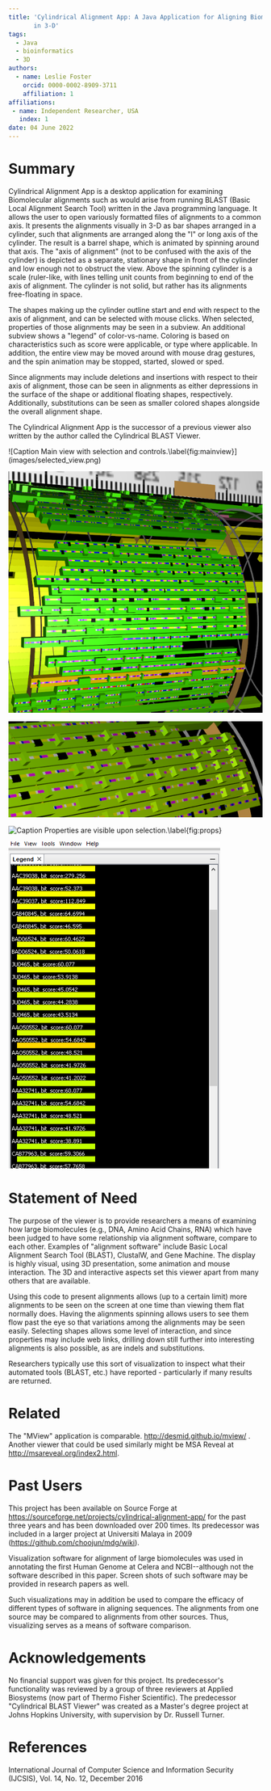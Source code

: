 ```yaml
---
title: 'Cylindrical Alignment App: A Java Application for Aligning Biomolecules
       in 3-D'
tags:
  - Java
  - bioinformatics
  - 3D
authors:
  - name: Leslie Foster
    orcid: 0000-0002-8909-3711
    affiliation: 1
affiliations:
 - name: Independent Researcher, USA
   index: 1
date: 04 June 2022
---
```


# Summary

Cylindrical Alignment App is a desktop application for examining Biomolecular
alignments such as would arise from running BLAST (Basic Local Alignment Search
Tool) written in the Java programming language.  It allows the user to open
variously formatted files of alignments to a common axis.  It presents the
alignments visually in 3-D as bar shapes arranged in a cylinder, such that
alignments are arranged along the "l" or long axis of the cylinder.  The result
is a barrel shape, which is animated by spinning around that axis.  The "axis of
alignment" (not to be confused with the axis of the cylinder) is depicted as a
separate, stationary shape in front of the cylinder and low enough not to
obstruct the view.  Above the spinning cylinder is a scale (ruler-like, with
lines telling unit counts from beginning to end of the axis of alignment.  The
cylinder is not solid, but rather has its alignments free-floating in space.

The shapes making up the cylinder outline start and end with respect to the axis
of alignment, and can be selected with mouse clicks.  When selected, properties
of those alignments may be seen in a subview.  An additional subview shows a
"legend" of color-vs-name.  Coloring is based on characteristics such as score
were applicable, or type where applicable.  In addition, the entire view may be
moved around with mouse drag gestures, and the spin animation may be stopped,
started, slowed or sped.

Since alignments may include deletions and insertions with respect to their axis
of alignment, those can be seen in alignments as either depressions in the
surface of the shape or additional floating shapes, respectively.  Additionally,
substitutions can be seen as smaller colored shapes alongside the overall
alignment shape.

The Cylindrical Alignment App is the successor of a previous viewer also written
by the author called the Cylindrical BLAST Viewer.

![Caption Main view with selection and controls.\label{fig:mainview}]
(images/selected_view.png)

![Caption Dentals are small color bars on the main bar, showing base or Amino Acid characteristics.\label{fig:dentils}](images/rear_dental_view.PNG)

![Caption Indels are either pits for deletions or floating boxes for insertions.\label{fig:indels}](images/indels_view.PNG)

![Caption Properties are visible upon selection.\label{fig:props}](images/properties_sub_view.PNG)

![Caption The Legend sub view allows selection by name.\label{fig:legend}](images/legend_sub_view.PNG)

# Statement of Need

The purpose of the viewer is to provide researchers a means of examining how
large biomolecules (e.g., DNA, Amino Acid Chains, RNA) which have been
judged to have some relationship via alignment software, compare to each other.
Examples of "alignment software" include Basic Local Alignment Search Tool
(BLAST), ClustalW, and Gene Machine.  The display is highly visual, using
3D presentation, some animation and mouse interaction.  The 3D and interactive
aspects set this viewer apart from many others that are available.

Using this code to present alignments allows (up to a certain limit) more
alignments to be seen on the screen at one time than viewing them flat normally
does.  Having the alignments spinning allows users to see them flow past the eye
so that variations among the alignments may be seen easily.  Selecting shapes
allows some level of interaction, and since properties may include web links,
drilling down still further into interesting alignments is also possible, as are
indels and substitutions.

Researchers typically use this sort of visualization to inspect what their
automated tools (BLAST, etc.) have reported - particularly if many results
are returned.

# Related

The "MView" application is comparable.  http://desmid.github.io/mview/ .
Another viewer that could be used similarly might be MSA Reveal at
http://msareveal.org/index2.html. 

# Past Users

This project has been available on Source Forge at 
https://sourceforge.net/projects/cylindrical-alignment-app/ for the past three 
years and has been downloaded over 200 times.  Its predecessor was included in 
a larger project at Universiti Malaya in 2009
(https://github.com/choojun/mdg/wiki).

Visualization software for alignment of large biomolecules was used in
annotating the first Human Genome at Celera and NCBI--although not the software
described in this paper.  Screen shots of such software may be provided
in research papers as well.

Such visualizations may in addition be used to compare the efficacy of different
types of software in aligning sequences.  The alignments from one source
may be compared to alignments from other sources.  Thus, visualizing serves
as a means of software comparison.

# Acknowledgements

No financial support was given for this project.  Its predecessor's
functionality was reviewed by a group of three reviewers at Applied Biosystems
(now part of Thermo Fisher Scientific).  The predecessor "Cylindrical BLAST
Viewer" was created as a Master's degree project at Johns Hopkins
University, with supervision by Dr. Russell Turner.

# References
International Journal of Computer Science and Information Security (IJCSIS),
Vol. 14, No. 12, December 2016

